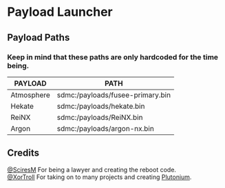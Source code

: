 # Payload Launcher

## Payload Paths
### Keep in mind that these paths are only hardcoded for the time being.

|PAYLOAD|PATH
|--|--
|Atmosphere|sdmc:/payloads/fusee-primary.bin|
|Hekate|sdmc:/payloads/hekate.bin|
|ReiNX|sdmc:/payloads/ReiNX.bin|
|Argon|sdmc:/payloads/argon-nx.bin|

## Credits

[@SciresM](https://github.com/SciresM) For being a lawyer and creating the reboot code.\
[@XorTroll](https://github.com/XorTroll) For taking on to many projects and creating [Plutonium](https://github.com/XorTroll/Plutonium).
